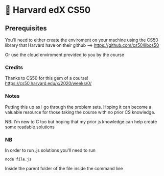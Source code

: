 # :eagle: Harvard edX CS50

## Prerequisites

You'll need to either create the enviroment on your machine using the CS50 library that Harvard have on their github --> https://github.com/cs50/libcs50 

Or use the cloud enviroment provided to you by the course

### Credits

Thanks to CS50 for this gem of a course! https://cs50.harvard.edu/x/2020/weeks/0/

### Notes

Putting this up as I go through the problem sets. Hoping it can become a valuable resource for those taking the course with no prior CS knowledge.

NB: I'm new to C too but hoping that my prior js knowledge can help create some readable solutions 


### NB

In order to run .js solutions you'll need to run 

`node file.js`

Inside the parent folder of the file inside the command line
